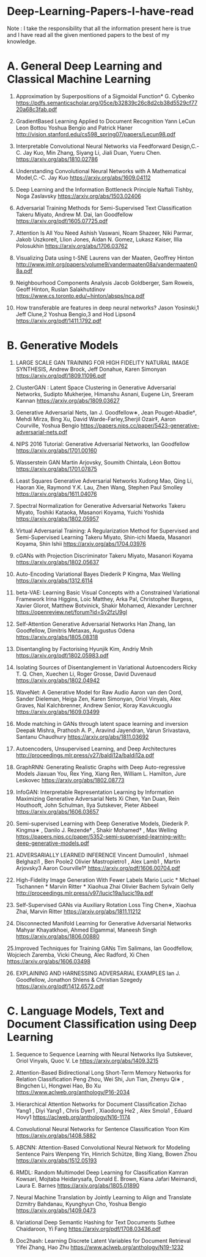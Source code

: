 # Deep-Learning-Papers-I-have-read
Note : I take the responsibility that all the information present here is true and I have read all the given mentioned papers to the best of my knowledge.
# A. General Deep Learning and Classical Machine Learning

1. Approximation by Superpositions of a Sigmoidal Function*
G. Cybenko
https://pdfs.semanticscholar.org/05ce/b32839c26c8d2cb38d5529cf7720a68c3fab.pdf

2. GradientBased Learning Applied to Document
Recognition
Yann LeCun Leon Bottou Yoshua Bengio and Patrick Haner
http://vision.stanford.edu/cs598_spring07/papers/Lecun98.pdf

3. Interpretable Convolutional Neural Networks via Feedforward Design,C.-C. Jay Kuo, Min Zhang, Siyang Li, Jiali Duan, Yueru Chen.
https://arxiv.org/abs/1810.02786

4. Understanding Convolutional Neural Networks with A Mathematical Model,C.-C. Jay Kuo
https://arxiv.org/abs/1609.04112

5. Deep Learning and the Information Bottleneck Principle
Naftali Tishby, Noga Zaslavsky
https://arxiv.org/abs/1503.02406

6. Adversarial Training Methods for Semi-Supervised Text Classification
Takeru Miyato, Andrew M. Dai, Ian Goodfellow
https://arxiv.org/pdf/1605.07725.pdf

7. Attention Is All You Need
Ashish Vaswani, Noam Shazeer, Niki Parmar, Jakob Uszkoreit, Llion Jones, Aidan N. Gomez, Lukasz Kaiser, Illia Polosukhin
https://arxiv.org/abs/1706.03762

8. Visualizing Data using t-SNE
Laurens van der Maaten, Geoffrey Hinton 
http://www.jmlr.org/papers/volume9/vandermaaten08a/vandermaaten08a.pdf

9. Neighbourhood Components Analysis
Jacob Goldberger, Sam Roweis, Geoff Hinton, Ruslan Salakhutdinov
https://www.cs.toronto.edu/~hinton/absps/nca.pdf

10. How transferable are features in deep neural
networks?
Jason Yosinski,1 Jeff Clune,2 Yoshua Bengio,3 and Hod Lipson4
https://arxiv.org/pdf/1411.1792.pdf

# B. Generative Models
1. LARGE SCALE GAN TRAINING FOR HIGH FIDELITY NATURAL IMAGE SYNTHESIS, Andrew Brock, Jeff Donahue, Karen Simonyan
https://arxiv.org/pdf/1809.11096.pdf

2. ClusterGAN : Latent Space Clustering in Generative Adversarial Networks, Sudipto Mukherjee, Himanshu Asnani, Eugene Lin, Sreeram Kannan
https://arxiv.org/abs/1809.03627

3. Generative Adversarial Nets, Ian J. Goodfellow∗, Jean Pouget-Abadie†, Mehdi Mirza, Bing Xu, David Warde-Farley,Sherjil Ozair‡, Aaron Courville, Yoshua Bengio
https://papers.nips.cc/paper/5423-generative-adversarial-nets.pdf

4. NIPS 2016 Tutorial: Generative Adversarial Networks, Ian Goodfellow
https://arxiv.org/abs/1701.00160

5. Wasserstein GAN Martin Arjovsky, Soumith Chintala, Léon Bottou 
https://arxiv.org/abs/1701.07875

6. Least Squares Generative Adversarial Networks
Xudong Mao, Qing Li, Haoran Xie, Raymond Y.K. Lau, Zhen Wang, Stephen Paul Smolley
https://arxiv.org/abs/1611.04076

7. Spectral Normalization for Generative Adversarial Networks
Takeru Miyato, Toshiki Kataoka, Masanori Koyama, Yuichi Yoshida
https://arxiv.org/abs/1802.05957

8. Virtual Adversarial Training: A Regularization Method for Supervised and Semi-Supervised Learning
Takeru Miyato, Shin-ichi Maeda, Masanori Koyama, Shin Ishii
https://arxiv.org/abs/1704.03976

9. cGANs with Projection Discriminator
Takeru Miyato, Masanori Koyama
https://arxiv.org/abs/1802.05637

10. Auto-Encoding Variational Bayes
Diederik P Kingma, Max Welling
https://arxiv.org/abs/1312.6114

11. beta-VAE: Learning Basic Visual Concepts with a Constrained Variational Framework 
Irina Higgins, Loic Matthey, Arka Pal, Christopher Burgess, Xavier Glorot, Matthew Botvinick, Shakir Mohamed, Alexander Lerchner
https://openreview.net/forum?id=Sy2fzU9gl

12. Self-Attention Generative Adversarial Networks
Han Zhang, Ian Goodfellow, Dimitris Metaxas, Augustus Odena
https://arxiv.org/abs/1805.08318

13. Disentangling by Factorising Hyunjik Kim, Andriy Mnih
https://arxiv.org/pdf/1802.05983.pdf

14. Isolating Sources of Disentanglement in Variational Autoencoders
Ricky T. Q. Chen, Xuechen Li, Roger Grosse, David Duvenaud
https://arxiv.org/abs/1802.04942

15. WaveNet: A Generative Model for Raw Audio
Aaron van den Oord, Sander Dieleman, Heiga Zen, Karen Simonyan, Oriol Vinyals, Alex Graves, Nal Kalchbrenner, Andrew Senior, Koray Kavukcuoglu
https://arxiv.org/abs/1609.03499

16. Mode matching in GANs through latent space learning and inversion
Deepak Mishra, Prathosh A. P., Aravind Jayendran, Varun Srivastava, Santanu Chaudhury
https://arxiv.org/abs/1811.03692

17. Autoencoders, Unsupervised Learning, and Deep
Architectures
http://proceedings.mlr.press/v27/baldi12a/baldi12a.pdf

18. GraphRNN: Generating Realistic Graphs with Deep Auto-regressive Models
Jiaxuan You, Rex Ying, Xiang Ren, William L. Hamilton, Jure Leskovec
https://arxiv.org/abs/1802.08773

19. InfoGAN: Interpretable Representation Learning by Information Maximizing Generative Adversarial Nets
Xi Chen, Yan Duan, Rein Houthooft, John Schulman, Ilya Sutskever, Pieter Abbeel
https://arxiv.org/abs/1606.03657

20. Semi-supervised Learning with Deep Generative Models, Diederik P. Kingma∗
, Danilo J. Rezende†
, Shakir Mohamed†
, Max Welling
https://papers.nips.cc/paper/5352-semi-supervised-learning-with-deep-generative-models.pdf

21. ADVERSARIALLY LEARNED INFERENCE
Vincent Dumoulin1
, Ishmael Belghazi1
, Ben Poole2
Olivier Mastropietro1
, Alex Lamb1
, Martin Arjovsky3
Aaron Courville1†
https://arxiv.org/pdf/1606.00704.pdf

22. High-Fidelity Image Generation With Fewer Labels
Mario Lucic *  Michael Tschannen *  Marvin Ritter *  Xiaohua Zhai  Olivier Bachem Sylvain Gelly 
http://proceedings.mlr.press/v97/lucic19a/lucic19a.pdf

23. Self-Supervised GANs via Auxiliary Rotation Loss
Ting Chen∗,
Xiaohua Zhai,
Marvin Ritter
https://arxiv.org/abs/1811.11212

24. Disconnected Manifold Learning for Generative Adversarial Networks
Mahyar Khayatkhoei, Ahmed Elgammal, Maneesh Singh
https://arxiv.org/abs/1806.00880

25.Improved Techniques for Training GANs
Tim Salimans, Ian Goodfellow, Wojciech Zaremba, Vicki Cheung, Alec Radford, Xi Chen
https://arxiv.org/abs/1606.03498

26. EXPLAINING AND HARNESSING
ADVERSARIAL EXAMPLES
Ian J. Goodfellow, Jonathon Shlens & Christian Szegedy
https://arxiv.org/pdf/1412.6572.pdf



# C. Language Models, Text and Document Classification using Deep Learning
1. Sequence to Sequence Learning with Neural Networks
Ilya Sutskever, Oriol Vinyals, Quoc V. Le
https://arxiv.org/abs/1409.3215

2. Attention-Based Bidirectional Long Short-Term Memory Networks for
Relation Classification
Peng Zhou, Wei Shi, Jun Tian, Zhenyu Qi∗
, Bingchen Li, Hongwei Hao, Bo Xu
https://www.aclweb.org/anthology/P16-2034

3. Hierarchical Attention Networks for Document Classification
Zichao Yang1
, Diyi Yang1
, Chris Dyer1
, Xiaodong He2
, Alex Smola1
, Eduard Hovy1
https://aclweb.org/anthology/N16-1174

4. Convolutional Neural Networks for Sentence Classification Yoon Kim
https://arxiv.org/abs/1408.5882

5. ABCNN: Attention-Based Convolutional Neural Network for Modeling Sentence Pairs
Wenpeng Yin, Hinrich Schütze, Bing Xiang, Bowen Zhou
https://arxiv.org/abs/1512.05193

7. RMDL: Random Multimodel Deep Learning for Classification
Kamran Kowsari, Mojtaba Heidarysafa, Donald E. Brown, Kiana Jafari Meimandi, Laura E. Barnes
https://arxiv.org/abs/1805.01890

8. Neural Machine Translation by Jointly Learning to Align and Translate
Dzmitry Bahdanau, Kyunghyun Cho, Yoshua Bengio
https://arxiv.org/abs/1409.0473

9. Variational Deep Semantic Hashing for Text Documents
Suthee Chaidaroon, 
Yi Fang
https://arxiv.org/pdf/1708.03436.pdf

10. Doc2hash: Learning Discrete Latent Variables for Document Retrieval
Yifei Zhang,
Hao Zhu
https://www.aclweb.org/anthology/N19-1232






